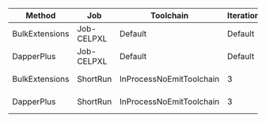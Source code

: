 |         Method |        Job |                Toolchain | IterationCount | LaunchCount | RunStrategy | UnrollFactor | WarmupCount |       Mean |       Error |   StdDev|   StdErr |        Min |         Q1 |     Median |         Q3 |        Max |   Op/s |       Gen0|      Gen1 | Allocated |
|--------------- |----------- |------------------------- |--------------- |------------ |------------ |------------- |------------ |-----------:|------------:|-------:|---------:|-----------:|-----------:|-----------:|-----------:|-----------:|-------:|-----------:|----------:|----------:|
| BulkExtensions | Job-CELPXL |                  Default |        Default |     Default |  Monitoring |            1 |     Default |   740.9 ms |    65.98 ms | 43.64 ms | 13.80 ms |   684.2 ms |   722.1 ms |   731.9 ms |   772.9 ms |   805.6 ms | 1.3497 |  3000.0000|         - |  24.44 MB |
|     DapperPlus | Job-CELPXL |                  Default |        Default |     Default |  Monitoring |            1 |     Default | 1,359.8 ms |    81.15 ms | 53.68 ms| 16.97 ms | 1,297.0 ms | 1,304.0 ms | 1,371.0 ms | 1,404.3 ms | 1,437.6 ms | 0.7354 | 14000.0000| 2000.0000 | 119.46 MB |
| BulkExtensions |   ShortRun | InProcessNoEmitToolchain |              3 |           1 |     Default |           16 |           3 |   717.9 ms |   643.58 ms | 35.28 ms | 20.37 ms |   694.3 ms |   697.7 ms |   701.0 ms |   729.8 ms |   758.5 ms | 1.3929 |  3000.0000|         - |  24.44 MB |
|     DapperPlus |   ShortRun | InProcessNoEmitToolchain |              3 |           1 |     Default |           16 |           3 | 1,334.8 ms | 1,053.08 ms | 57.72 ms | 33.33 ms | 1,297.8 ms | 1,301.6 ms | 1,305.4 ms | 1,353.4 ms | 1,401.4 ms | 0.7491 | 14000.0000| 2000.0000 | 119.46 MB |

